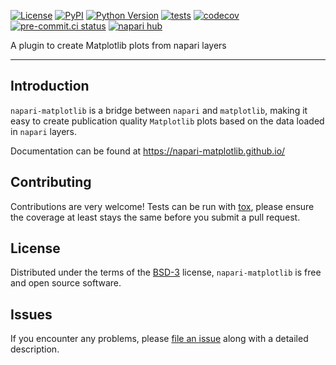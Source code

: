 
[![License](https://img.shields.io/pypi/l/napari-matplotlib.svg?color=green)](https://github.com/matplotlib/napari-matplotlib/raw/main/LICENSE)
[![PyPI](https://img.shields.io/pypi/v/napari-matplotlib.svg?color=green)](https://pypi.org/project/napari-matplotlib)
[![Python Version](https://img.shields.io/pypi/pyversions/napari-matplotlib.svg?color=green)](https://python.org)
[![tests](https://github.com/matplotlib/napari-matplotlib/workflows/tests/badge.svg)](https://github.com/matplotlib/napari-matplotlib/actions)
[![codecov](https://codecov.io/gh/matplotlib/napari-matplotlib/branch/main/graph/badge.svg)](https://codecov.io/gh/matplotlib/napari-matplotlib)
[![pre-commit.ci status](https://results.pre-commit.ci/badge/github/matplotlib/pytest-mpl/master.svg)](https://results.pre-commit.ci/latest/github/matplotlib/pytest-mpl/master)
[![napari hub](https://img.shields.io/endpoint?url=https://api.napari-hub.org/shields/napari-matplotlib)](https://napari-hub.org/plugins/napari-matplotlib)

A plugin to create Matplotlib plots from napari layers

----------------------------------

## Introduction
`napari-matplotlib` is a bridge between `napari` and `matplotlib`, making it easy to create publication quality `Matplotlib` plots based on the data loaded in `napari` layers.

Documentation can be found at https://napari-matplotlib.github.io/

## Contributing

Contributions are very welcome! Tests can be run with [tox], please ensure
the coverage at least stays the same before you submit a pull request.

## License

Distributed under the terms of the [BSD-3] license,
`napari-matplotlib` is free and open source software.

## Issues

If you encounter any problems, please [file an issue] along with a detailed description.

[@napari]: https://github.com/napari
[BSD-3]: http://opensource.org/licenses/BSD-3-Clause

[file an issue]: https://github.com/dstansby/napari-matplotlib/issues

[napari]: https://github.com/napari/napari
[tox]: https://tox.readthedocs.io/en/latest/
[pip]: https://pypi.org/project/pip/
[PyPI]: https://pypi.org/
